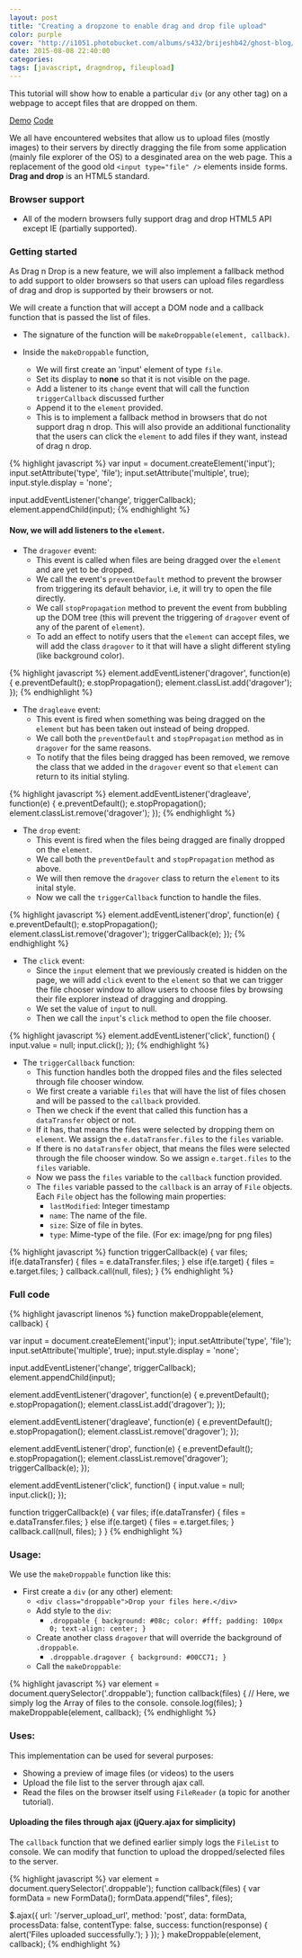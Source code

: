```yaml
---
layout: post
title: "Creating a dropzone to enable drag and drop file upload"
color: purple
cover: "http://i1051.photobucket.com/albums/s432/brijeshb42/ghost-blog/dragndrop.png"
date: 2015-08-08 22:40:00
categories: 
tags: [javascript, dragndrop, fileupload]
---
```


This tutorial will show how to enable a particular `div` (or any other tag) on a webpage to accept files that are dropped on them.

<a href="http://bitwiser.in/tutorial-demos/2015/08/08/drag-n-drop-demo.html" class="btn btn-large" target="_blank">Demo</a>
<a href="https://raw.githubusercontent.com/brijeshb42/tutorial-demos/gh-pages/_posts/2015-08-08-drag-n-drop-demo.md" class="btn btn-large" target="_blank">Code</a>

We all have encountered websites that allow us to upload files (mostly images) to their servers by directly dragging the file from some application (mainly file explorer of the OS) to a desginated area on the web page. This a replacement of the good old `<input type="file" />` elements inside forms. **Drag and drop** is an HTML5 standard.

### Browser support

* All of the modern browsers fully support drag and drop HTML5 API except IE (partially supported).

### Getting started
As Drag n Drop is a new feature, we will also implement a fallback method to add support to older browsers so that users can upload files regardless of drag and drop is supported by their browsers or not.

We will create a function that will accept a DOM node and a callback function that is passed the list of files.

* The signature of the function will be `makeDroppable(element, callback)`.

* Inside the `makeDroppable` function,
  * We will first create an 'input' element of type `file`.
  * Set its display to **none** so that it is not visible on the page.
  * Add a listener to its `change` event that will call the function `triggerCallback` discussed further
  * Append it to the `element` provided.
  * This is to implement a fallback method in browsers that do not support drag n drop. This will also provide an additional functionality that the users can click the `element` to add files if they want, instead of drag n drop.

{% highlight javascript %}
var input = document.createElement('input');
input.setAttribute('type', 'file');
input.setAttribute('multiple', true);
input.style.display = 'none';

input.addEventListener('change', triggerCallback);
element.appendChild(input);
{% endhighlight %}

#### Now, we will add listeners to the `element`.

* The `dragover` event:
  * This event is called when files are being dragged over the `element` and are yet to be dropped.
  * We call the event's `preventDefault` method to prevent the browser from triggering its default behavior, i.e, it will try to open the file directly.
  * We call `stopPropagation` method to prevent the event from bubbling up the DOM tree (this will prevent the triggering of `dragover` event of any of the parent of `element`).
  * To add an effect to notify users that the `element` can accept files, we will add the class `dragover` to it that will have a slight different styling (like background color).

{% highlight javascript %}
element.addEventListener('dragover', function(e) {
  e.preventDefault();
  e.stopPropagation();
  element.classList.add('dragover');
});
{% endhighlight %}

* The `dragleave` event:
  * This event is fired when something was being dragged on the `element` but has been taken out instead of being dropped.
  * We call both the `preventDefault` and `stopPropagation` method as in `dragover` for the same reasons.
  * To notify that the files being dragged has been removed, we remove the class that we added in the `dragover` event so that `element` can return to its initial styling. 

{% highlight javascript %}
element.addEventListener('dragleave', function(e) {
  e.preventDefault();
  e.stopPropagation();
  element.classList.remove('dragover');
});
{% endhighlight %}

* The `drop` event:
  * This event is fired when the files being dragged are finally dropped on the `element`.
  * We call both the `preventDefault` and `stopPropagation` method as above.
  * We will then remove the `dragover` class to return the `element` to its inital style.
  * Now we call the `triggerCallback` function to handle the files.

{% highlight javascript %}
element.addEventListener('drop', function(e) {
  e.preventDefault();
  e.stopPropagation();
  element.classList.remove('dragover');
  triggerCallback(e);
});
{% endhighlight %}

* The `click` event:
  * Since the `input` element that we previously created is hidden on the page, we will add `click` event to the `element` so that we can trigger the file chooser window to allow users to choose files by browsing their file explorer instead of dragging and dropping.
  * We set the value of `input` to null.
  * Then we call the `input`'s `click` method to open the file chooser.

{% highlight javascript %}
element.addEventListener('click', function() {
  input.value = null;
  input.click();
});
{% endhighlight %}

* The `triggerCallback` function:
  * This function handles both the dropped files and the files selected through file chooser window.
  * We first create a variable `files` that will have the list of files chosen and will be passed to the `callback` provided.
  * Then we check if the event that called this function has a `dataTransfer` object or not.
  * If it has, that means the files were selected by dropping them on `element`. We assign the `e.dataTransfer.files` to the `files` variable.
  * If there is no `dataTransfer` object, that means the files were selected through the file chooser window. So we assign `e.target.files` to the `files` variable.
  * Now we pass the `files` variable to the `callback` function provided.
  * The `files` variable passed to the `callback` is an array of `File` objects. Each `File` object has the following main properties:
    * `lastModified`: Integer timestamp
    * `name`: The name of the file.
    * `size`: Size of file in bytes.
    * `type`: Mime-type of the file. (For ex: image/png for png files)

{% highlight javascript %}
function triggerCallback(e) {
  var files;
  if(e.dataTransfer) {
    files = e.dataTransfer.files;
  } else if(e.target) {
    files = e.target.files;
  }
  callback.call(null, files);
}
{% endhighlight %}

### Full code

{% highlight javascript linenos %}
function makeDroppable(element, callback) {

  var input = document.createElement('input');
  input.setAttribute('type', 'file');
  input.setAttribute('multiple', true);
  input.style.display = 'none';

  input.addEventListener('change', triggerCallback);
  element.appendChild(input);
  
  element.addEventListener('dragover', function(e) {
    e.preventDefault();
    e.stopPropagation();
    element.classList.add('dragover');
  });

  element.addEventListener('dragleave', function(e) {
    e.preventDefault();
    e.stopPropagation();
    element.classList.remove('dragover');
  });

  element.addEventListener('drop', function(e) {
    e.preventDefault();
    e.stopPropagation();
    element.classList.remove('dragover');
    triggerCallback(e);
  });
  
  element.addEventListener('click', function() {
    input.value = null;
    input.click();
  });

  function triggerCallback(e) {
    var files;
    if(e.dataTransfer) {
      files = e.dataTransfer.files;
    } else if(e.target) {
      files = e.target.files;
    }
    callback.call(null, files);
  }
}
{% endhighlight %}

### Usage:
We use the `makeDroppable` function like this:

* First create a `div` (or any other) element:
  * `<div class="droppable">Drop your files here.</div>`
  * Add style to the `div`:
    * `.droppable {
      background: #08c;
      color: #fff;
      padding: 100px 0;
      text-align: center;
    }`
  * Create another class `dragover` that will override the background of `.droppable`.
    * `.droppable.dragover {
      background: #00CC71;
    }`
  * Call the `makeDroppable`:

{% highlight javascript %}
var element = document.querySelector('.droppable');
function callback(files) {
  // Here, we simply log the Array of files to the console.
  console.log(files);
}
makeDroppable(element, callback);
{% endhighlight %}

### Uses:
This implementation can be used for several purposes:

* Showing a preview of image files (or videos) to the users
* Upload the file list to the server through ajax call.
* Read the files on the browser itself using `FileReader` (a topic for another tutorial).

#### Uploading the files through ajax (jQuery.ajax for simplicity)
The `callback` function that we defined earlier simply logs the `FileList` to console. We can modify that function to upload the dropped/selected files to the server.

{% highlight javascript %}
var element = document.querySelector('.droppable');
function callback(files) {
  var formData = new FormData();
  formData.append("files", files);

  $.ajax({
    url: '/server_upload_url',
    method: 'post',
    data: formData,
    processData: false,
    contentType: false,
    success: function(response) {
      alert('Files uploaded successfully.');
    }
  });
}
makeDroppable(element, callback);
{% endhighlight %}
